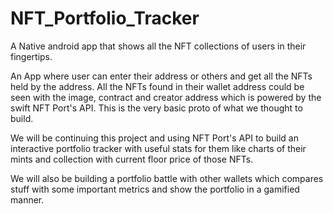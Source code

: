 # NFT_Portfolio_Tracker

A Native android app that shows all the NFT collections of users in their fingertips.

An App where user can enter their address or others and get all the NFTs held by the address. All the NFTs found in their wallet address could be seen with the image, contract and creator address which is powered by the swift NFT Port's API. This is the very basic proto of what we thought to build. 

We will be continuing this project and using NFT Port's API to build an interactive portfolio tracker with useful stats for them like charts of their mints and collection with current floor price of those NFTs. 

We will also be building a portfolio battle with other wallets which compares stuff with some important metrics and show the portfolio in a gamified manner. 
